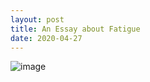 ```yaml
---
layout: post
title: An Essay about Fatigue
date: 2020-04-27
---
```


![image](https://user-images.githubusercontent.com/47159312/80322476-89fbba80-87f3-11ea-81a0-f98fb216d965.png)

